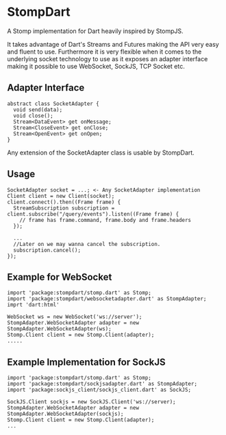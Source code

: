StompDart
=========

A Stomp implementation for Dart heavily inspired by StompJS.

It takes advantage of Dart's Streams and Futures making the API very easy and fluent to use. Furthermore it is very flexible when it comes to the underlying socket technology to use as it exposes an adapter interface making it possible to use WebSocket, SockJS, TCP Socket etc.

Adapter Interface
------------
```
abstract class SocketAdapter {
  void send(data);
  void close();
  Stream<DataEvent> get onMessage;
  Stream<CloseEvent> get onClose;
  Stream<OpenEvent> get onOpen;
}
```
Any extension of the SocketAdapter class is usable by StompDart.

Usage
-------------
```
SocketAdapter socket = ...; <- Any SocketAdapter implementation
Client client = new Client(socket);
client.connect().then((Frame frame) {
  StreamSubscription subscription = client.subscribe("/query/events").listen((Frame frame) {
    // frame has frame.command, frame.body and frame.headers
  });
  
  ...
  //Later on we may wanna cancel the subscription.
  subscription.cancel();
});
```

Example for WebSocket
-------------------
```
import 'package:stompdart/stomp.dart' as Stomp;
import 'package:stompdart/websocketadapter.dart' as StompAdapter;
imprt 'dart:html'

WebSocket ws = new WebSocket('ws://server');
StompAdapter.WebSocketAdapter adapter = new StompAdapter.WebSocketAdapter(ws);
Stomp.Client client = new Stomp.Client(adapter);
.....
```

Example Implementation for SockJS
-------------------
```
import 'package:stompdart/stomp.dart' as Stomp;
import 'package:stompdart/sockjsadapter.dart' as StompAdapter;
import 'package:sockjs_client/sockjs_client.dart' as SockJS;

SockJS.Client sockjs = new SockJS.Client('ws://server);
StompAdapter.WebSocketAdapter adapter = new StompAdapter.WebSocketAdapter(sockjs);
Stomp.Client client = new Stomp.Client(adapter);
...
```
```


